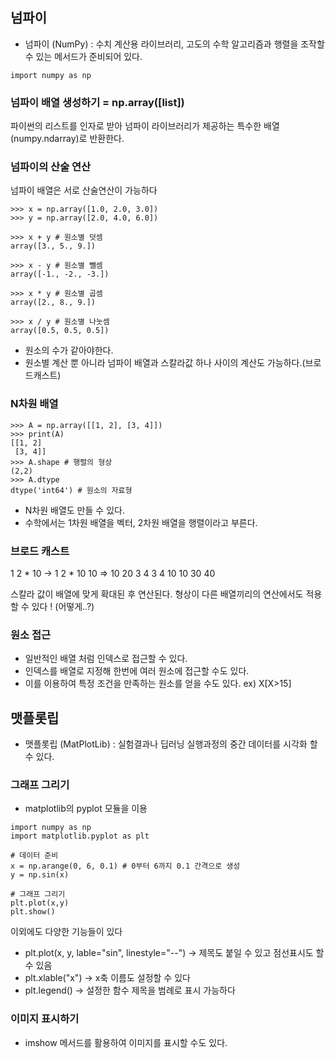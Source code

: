 ## 넘파이
- 넘파이 (NumPy) : 수치 계산용 라이브러리, 고도의 수학 알고리즘과 행렬을 조작할 수 있는 메서드가 준비되어 있다.

```
import numpy as np
```

### 넘파이 배열 생성하기 = np.array([list])
파이썬의 리스트를 인자로 받아 넘파이 라이브러리가 제공하는 특수한 배열(numpy.ndarray)로 반환한다.

### 넘파이의 산술 연산
넘파이 배열은 서로 산술연산이 가능하다
```
>>> x = np.array([1.0, 2.0, 3.0])
>>> y = np.array([2.0, 4.0, 6.0])

>>> x + y # 원소별 덧셈
array([3., 5., 9.])

>>> x - y # 원소별 뺄셈
array([-1., -2., -3.])

>>> x * y # 원소별 곱셈
array([2., 8., 9.])

>>> x / y # 원소별 나눗셈
array([0.5, 0.5, 0.5])
```
- 원소의 수가 같아야한다.
- 원소별 계산 뿐 아니라 넘파이 배열과 스칼라값 하나 사이의 계산도 가능하다.(브로드캐스트)

### N차원 배열
```
>>> A = np.array([[1, 2], [3, 4]])
>>> print(A)
[[1, 2]
 [3, 4]]
>>> A.shape # 행렬의 형상
(2,2)
>>> A.dtype
dtype('int64') # 원소의 자료형
```
- N차원 배열도 만들 수 있다.
- 수학에서는 1차원 배열을 벡터, 2차원 배열을 행렬이라고 부른다.

### 브로드 캐스트

1 2  * 10      ->     1 2   * 10 10     => 10 20 
3 4                       3 4     10 10           30 40

스칼라 값이 배열에 맞게 확대된 후 연산된다.
형상이 다른 배열끼리의 연산에서도 적용할 수 있다 ! (어떻게..?)

### 원소 접근
- 일반적인 배열 처럼 인덱스로 접근할 수 있다.
- 인덱스를 배열로 지정해 한번에 여러 원소에 접근할 수도 있다.
- 이를 이용하여 특정 조건을 만족하는 원소를 얻을 수도 있다. ex) X[X>15]


## 맷플롯립
- 맷플롯립 (MatPlotLib) : 실험결과나 딥러닝 실행과정의 중간 데이터를 시각화 할 수 있다.

### 그래프 그리기
- matplotlib의 pyplot 모듈을 이용
```
import numpy as np
import matplotlib.pyplot as plt

# 데이터 준비
x = np.arange(0, 6, 0.1) # 0부터 6까지 0.1 간격으로 생성
y = np.sin(x)

# 그래프 그리기
plt.plot(x,y)
plt.show()
```

이외에도 다양한 기능들이 있다
- plt.plot(x, y, lable="sin", linestyle="--") -> 제목도 붙일 수 있고 점선표시도 할 수 있음
- plt.xlable("x") -> x축 이름도 설정할 수 있다
- plt.legend() -> 설정한 함수 제목을 범례로 표시 가능하다

### 이미지 표시하기 
- imshow 메서드를 활용하여 이미지를 표시할 수도 있다.
